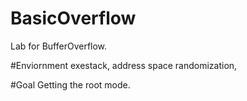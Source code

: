 # BasicOverflow
Lab for BufferOverflow.

#Enviornment
exestack, address space randomization, 

#Goal
Getting the root mode.
